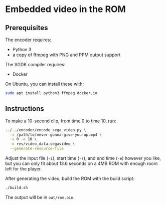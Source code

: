 # Embedded video in the ROM


## Prerequisites

The encoder requires:
 - Python 3
 - a copy of ffmpeg with PNG and PPM output support

The SGDK compiler requires:
 - Docker

On Ubuntu, you can install these with:

```sh
sudo apt install python3 ffmpeg docker.io
```


## Instructions

To make a 10-second clip, from time 0 to time 10, run:

```sh
../../encoder/encode_sega_video.py \
  -i /path/to/never-gonna-give-you-up.mp4 \
  -s 0 -e 10 \
  -o res/video_data.segavideo \
  --generate-resource-file
```

Adjust the input file (`-i`), start time (`-s`), and end time (`-e`) however
you like, but you can only fit about 13.6 seconds on a 4MB ROM with enough room
left for the player.

After generating the video, build the ROM with the build script:

```sh
./build.sh
```

The output will be in `out/rom.bin`.
